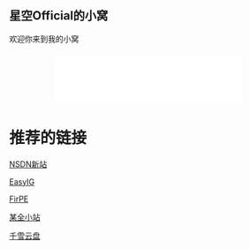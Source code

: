 ## 星空Official的小窝

欢迎你来到我的小窝

<h3 id="jinrishici-sentence"></h3>
<script src="https://sdk.jinrishici.com/v2/browser/jinrishici.js" charset="utf-8" type="eb042e87ceac2561c2858874-text/javascript"></script>
<div align="center">
  <iframe frameborder="no" border="0" marginwidth="0" marginheight="0" width="340" height="86" src="//music.163.com/outchain/player?type=2&amp;id=1808492017&amp;auto=0&amp;height=66"></iframe>
</div>
<h1 id="友情链接">推荐的链接</h1>
<p><a href="https://next.itellyou.cn" target="_blank" rel="noopener noreferrer" title="纯净系统下载">NSDN新站</a></p>
<p><a href="https://easyig.site" target="_blank" rel="noopener noreferrer" title="界面简洁美观，功能新颖的系统备份还原工具">EasyIG</a></p>
<p><a href="https://firpe.cn" target="_blank" rel="noopener noreferrer" title="也许是最适合年轻人使用的第三方WinPE~">FirPE</a></p>
<p><a href="https://www.cqzhx.top" target="_blank" rel="noopener noreferrer" title="优质资源分享">某全小站</a></p>
<p><a href="https://yp.cqzhx.top" target="_blank" rel="noopener noreferrer" title="屑站长运营的个人云盘">千雪云盘</p>
<div align="center">
